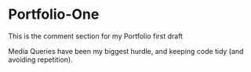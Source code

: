 # Portfolio-One

This is the comment section for my Portfolio first draft 

Media Queries have been my biggest hurdle, and keeping code tidy (and avoiding repetition).